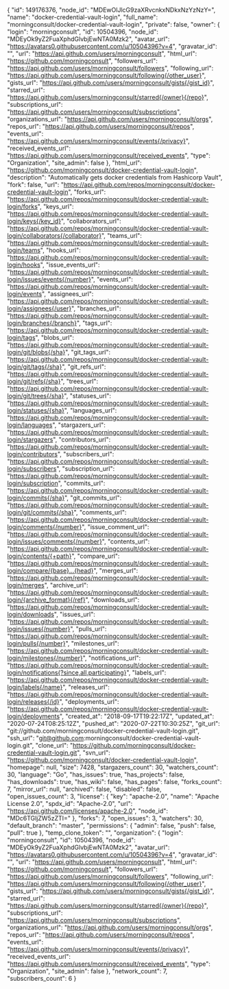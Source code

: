 {
  "id": 149176376,
  "node_id": "MDEwOlJlcG9zaXRvcnkxNDkxNzYzNzY=",
  "name": "docker-credential-vault-login",
  "full_name": "morningconsult/docker-credential-vault-login",
  "private": false,
  "owner": {
    "login": "morningconsult",
    "id": 10504396,
    "node_id": "MDEyOk9yZ2FuaXphdGlvbjEwNTA0Mzk2",
    "avatar_url": "https://avatars0.githubusercontent.com/u/10504396?v=4",
    "gravatar_id": "",
    "url": "https://api.github.com/users/morningconsult",
    "html_url": "https://github.com/morningconsult",
    "followers_url": "https://api.github.com/users/morningconsult/followers",
    "following_url": "https://api.github.com/users/morningconsult/following{/other_user}",
    "gists_url": "https://api.github.com/users/morningconsult/gists{/gist_id}",
    "starred_url": "https://api.github.com/users/morningconsult/starred{/owner}{/repo}",
    "subscriptions_url": "https://api.github.com/users/morningconsult/subscriptions",
    "organizations_url": "https://api.github.com/users/morningconsult/orgs",
    "repos_url": "https://api.github.com/users/morningconsult/repos",
    "events_url": "https://api.github.com/users/morningconsult/events{/privacy}",
    "received_events_url": "https://api.github.com/users/morningconsult/received_events",
    "type": "Organization",
    "site_admin": false
  },
  "html_url": "https://github.com/morningconsult/docker-credential-vault-login",
  "description": "Automatically gets docker credentials from Hashicorp Vault",
  "fork": false,
  "url": "https://api.github.com/repos/morningconsult/docker-credential-vault-login",
  "forks_url": "https://api.github.com/repos/morningconsult/docker-credential-vault-login/forks",
  "keys_url": "https://api.github.com/repos/morningconsult/docker-credential-vault-login/keys{/key_id}",
  "collaborators_url": "https://api.github.com/repos/morningconsult/docker-credential-vault-login/collaborators{/collaborator}",
  "teams_url": "https://api.github.com/repos/morningconsult/docker-credential-vault-login/teams",
  "hooks_url": "https://api.github.com/repos/morningconsult/docker-credential-vault-login/hooks",
  "issue_events_url": "https://api.github.com/repos/morningconsult/docker-credential-vault-login/issues/events{/number}",
  "events_url": "https://api.github.com/repos/morningconsult/docker-credential-vault-login/events",
  "assignees_url": "https://api.github.com/repos/morningconsult/docker-credential-vault-login/assignees{/user}",
  "branches_url": "https://api.github.com/repos/morningconsult/docker-credential-vault-login/branches{/branch}",
  "tags_url": "https://api.github.com/repos/morningconsult/docker-credential-vault-login/tags",
  "blobs_url": "https://api.github.com/repos/morningconsult/docker-credential-vault-login/git/blobs{/sha}",
  "git_tags_url": "https://api.github.com/repos/morningconsult/docker-credential-vault-login/git/tags{/sha}",
  "git_refs_url": "https://api.github.com/repos/morningconsult/docker-credential-vault-login/git/refs{/sha}",
  "trees_url": "https://api.github.com/repos/morningconsult/docker-credential-vault-login/git/trees{/sha}",
  "statuses_url": "https://api.github.com/repos/morningconsult/docker-credential-vault-login/statuses/{sha}",
  "languages_url": "https://api.github.com/repos/morningconsult/docker-credential-vault-login/languages",
  "stargazers_url": "https://api.github.com/repos/morningconsult/docker-credential-vault-login/stargazers",
  "contributors_url": "https://api.github.com/repos/morningconsult/docker-credential-vault-login/contributors",
  "subscribers_url": "https://api.github.com/repos/morningconsult/docker-credential-vault-login/subscribers",
  "subscription_url": "https://api.github.com/repos/morningconsult/docker-credential-vault-login/subscription",
  "commits_url": "https://api.github.com/repos/morningconsult/docker-credential-vault-login/commits{/sha}",
  "git_commits_url": "https://api.github.com/repos/morningconsult/docker-credential-vault-login/git/commits{/sha}",
  "comments_url": "https://api.github.com/repos/morningconsult/docker-credential-vault-login/comments{/number}",
  "issue_comment_url": "https://api.github.com/repos/morningconsult/docker-credential-vault-login/issues/comments{/number}",
  "contents_url": "https://api.github.com/repos/morningconsult/docker-credential-vault-login/contents/{+path}",
  "compare_url": "https://api.github.com/repos/morningconsult/docker-credential-vault-login/compare/{base}...{head}",
  "merges_url": "https://api.github.com/repos/morningconsult/docker-credential-vault-login/merges",
  "archive_url": "https://api.github.com/repos/morningconsult/docker-credential-vault-login/{archive_format}{/ref}",
  "downloads_url": "https://api.github.com/repos/morningconsult/docker-credential-vault-login/downloads",
  "issues_url": "https://api.github.com/repos/morningconsult/docker-credential-vault-login/issues{/number}",
  "pulls_url": "https://api.github.com/repos/morningconsult/docker-credential-vault-login/pulls{/number}",
  "milestones_url": "https://api.github.com/repos/morningconsult/docker-credential-vault-login/milestones{/number}",
  "notifications_url": "https://api.github.com/repos/morningconsult/docker-credential-vault-login/notifications{?since,all,participating}",
  "labels_url": "https://api.github.com/repos/morningconsult/docker-credential-vault-login/labels{/name}",
  "releases_url": "https://api.github.com/repos/morningconsult/docker-credential-vault-login/releases{/id}",
  "deployments_url": "https://api.github.com/repos/morningconsult/docker-credential-vault-login/deployments",
  "created_at": "2018-09-17T19:22:17Z",
  "updated_at": "2020-07-24T08:25:12Z",
  "pushed_at": "2020-07-22T10:30:25Z",
  "git_url": "git://github.com/morningconsult/docker-credential-vault-login.git",
  "ssh_url": "git@github.com:morningconsult/docker-credential-vault-login.git",
  "clone_url": "https://github.com/morningconsult/docker-credential-vault-login.git",
  "svn_url": "https://github.com/morningconsult/docker-credential-vault-login",
  "homepage": null,
  "size": 7428,
  "stargazers_count": 30,
  "watchers_count": 30,
  "language": "Go",
  "has_issues": true,
  "has_projects": false,
  "has_downloads": true,
  "has_wiki": false,
  "has_pages": false,
  "forks_count": 7,
  "mirror_url": null,
  "archived": false,
  "disabled": false,
  "open_issues_count": 3,
  "license": {
    "key": "apache-2.0",
    "name": "Apache License 2.0",
    "spdx_id": "Apache-2.0",
    "url": "https://api.github.com/licenses/apache-2.0",
    "node_id": "MDc6TGljZW5zZTI="
  },
  "forks": 7,
  "open_issues": 3,
  "watchers": 30,
  "default_branch": "master",
  "permissions": {
    "admin": false,
    "push": false,
    "pull": true
  },
  "temp_clone_token": "",
  "organization": {
    "login": "morningconsult",
    "id": 10504396,
    "node_id": "MDEyOk9yZ2FuaXphdGlvbjEwNTA0Mzk2",
    "avatar_url": "https://avatars0.githubusercontent.com/u/10504396?v=4",
    "gravatar_id": "",
    "url": "https://api.github.com/users/morningconsult",
    "html_url": "https://github.com/morningconsult",
    "followers_url": "https://api.github.com/users/morningconsult/followers",
    "following_url": "https://api.github.com/users/morningconsult/following{/other_user}",
    "gists_url": "https://api.github.com/users/morningconsult/gists{/gist_id}",
    "starred_url": "https://api.github.com/users/morningconsult/starred{/owner}{/repo}",
    "subscriptions_url": "https://api.github.com/users/morningconsult/subscriptions",
    "organizations_url": "https://api.github.com/users/morningconsult/orgs",
    "repos_url": "https://api.github.com/users/morningconsult/repos",
    "events_url": "https://api.github.com/users/morningconsult/events{/privacy}",
    "received_events_url": "https://api.github.com/users/morningconsult/received_events",
    "type": "Organization",
    "site_admin": false
  },
  "network_count": 7,
  "subscribers_count": 6
}
